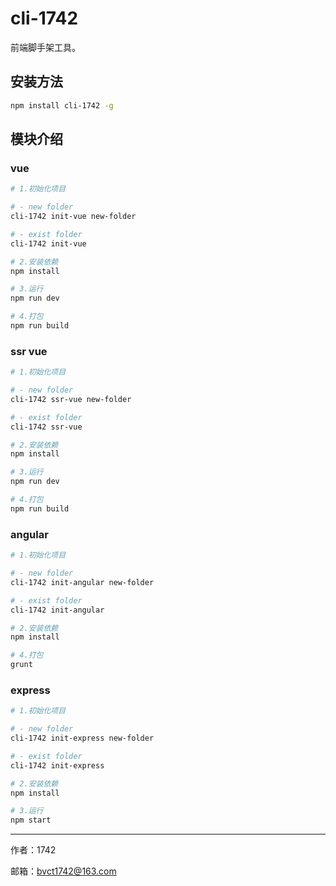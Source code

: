 # cli-1742

前端脚手架工具。

## 安装方法

```bash
npm install cli-1742 -g
```

## 模块介绍

### vue

``` bash
# 1.初始化项目

# - new folder
cli-1742 init-vue new-folder

# - exist folder
cli-1742 init-vue

# 2.安装依赖
npm install

# 3.运行
npm run dev

# 4.打包
npm run build
```

### ssr vue

``` bash
# 1.初始化项目

# - new folder
cli-1742 ssr-vue new-folder

# - exist folder
cli-1742 ssr-vue

# 2.安装依赖
npm install

# 3.运行
npm run dev

# 4.打包
npm run build
```

### angular

``` bash
# 1.初始化项目

# - new folder
cli-1742 init-angular new-folder

# - exist folder
cli-1742 init-angular

# 2.安装依赖
npm install

# 4.打包
grunt
```

### express

``` bash
# 1.初始化项目

# - new folder
cli-1742 init-express new-folder

# - exist folder
cli-1742 init-express

# 2.安装依赖
npm install

# 3.运行
npm start
```

---

作者：1742

邮箱：bvct1742@163.com

